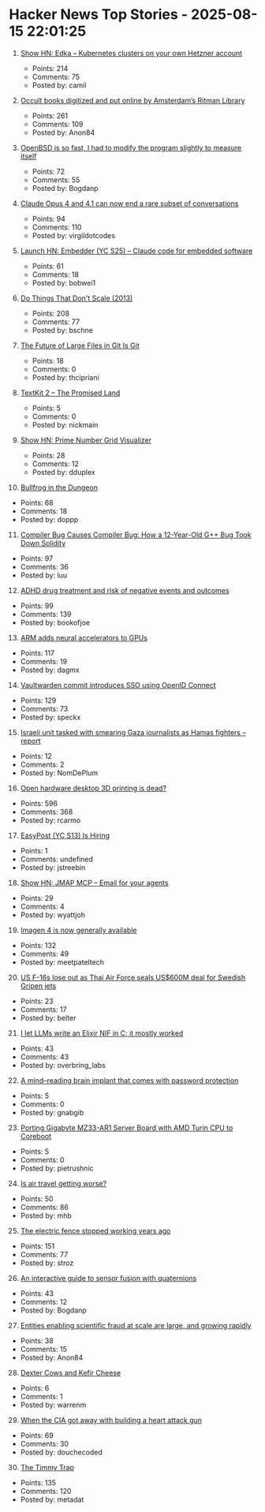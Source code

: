 # Hacker News Top Stories - 2025-08-15 22:01:25

1. [Show HN: Edka – Kubernetes clusters on your own Hetzner account](https://edka.io)
   - Points: 214
   - Comments: 75
   - Posted by: camil

2. [Occult books digitized and put online by Amsterdam’s Ritman Library](https://www.openculture.com/2025/08/2178-occult-books-now-digitized-put-online.html)
   - Points: 261
   - Comments: 109
   - Posted by: Anon84

3. [OpenBSD is so fast, I had to modify the program slightly to measure itself](https://flak.tedunangst.com/post/is-OpenBSD-10x-faster-than-Linux)
   - Points: 72
   - Comments: 55
   - Posted by: Bogdanp

4. [Claude Opus 4 and 4.1 can now end a rare subset of conversations](https://www.anthropic.com/research/end-subset-conversations)
   - Points: 94
   - Comments: 110
   - Posted by: virgildotcodes

5. [Launch HN: Embedder (YC S25) – Claude code for embedded software](undefined)
   - Points: 61
   - Comments: 18
   - Posted by: bobwei1

6. [Do Things That Don't Scale (2013)](https://paulgraham.com/ds.html)
   - Points: 208
   - Comments: 77
   - Posted by: bschne

7. [The Future of Large Files in Git Is Git](https://tylercipriani.com/blog/2025/08/15/git-lfs/)
   - Points: 18
   - Comments: 0
   - Posted by: thcipriani

8. [TextKit 2 – The Promised Land](https://blog.krzyzanowskim.com/2025/08/14/textkit-2-the-promised-land/)
   - Points: 5
   - Comments: 0
   - Posted by: nickmain

9. [Show HN: Prime Number Grid Visualizer](https://enda.sh/primegrid/)
   - Points: 28
   - Comments: 12
   - Posted by: dduplex

10. [Bullfrog in the Dungeon](https://www.filfre.net/2025/08/bullfrog-in-the-dungeon/)
   - Points: 68
   - Comments: 18
   - Posted by: doppp

11. [Compiler Bug Causes Compiler Bug: How a 12-Year-Old G++ Bug Took Down Solidity](https://osec.io/blog/2025-08-11-compiler-bug-causes-compiler-bug/)
   - Points: 97
   - Comments: 36
   - Posted by: luu

12. [ADHD drug treatment and risk of negative events and outcomes](https://www.bmj.com/content/390/bmj-2024-083658)
   - Points: 99
   - Comments: 139
   - Posted by: bookofjoe

13. [ARM adds neural accelerators to GPUs](https://newsroom.arm.com/news/arm-announces-arm-neural-technology)
   - Points: 117
   - Comments: 19
   - Posted by: dagmx

14. [Vaultwarden commit introduces SSO using OpenID Connect](https://github.com/dani-garcia/vaultwarden/pull/3899)
   - Points: 129
   - Comments: 73
   - Posted by: speckx

15. [Israeli unit tasked with smearing Gaza journalists as Hamas fighters – report](https://www.theguardian.com/world/2025/aug/15/israeli-military-unit-reportedly-tasked-with-linking-journalists-in-gaza-to-hamas)
   - Points: 12
   - Comments: 2
   - Posted by: NomDePlum

16. [Open hardware desktop 3D printing is dead?](https://www.josefprusa.com/articles/open-hardware-in-3d-printing-is-dead/)
   - Points: 596
   - Comments: 368
   - Posted by: rcarmo

17. [EasyPost (YC S13) Is Hiring](https://www.easypost.com/careers)
   - Points: 1
   - Comments: undefined
   - Posted by: jstreebin

18. [Show HN: JMAP MCP – Email for your agents](https://github.com/wyattjoh/jmap-mcp)
   - Points: 29
   - Comments: 4
   - Posted by: wyattjoh

19. [Imagen 4 is now generally available](https://developers.googleblog.com/en/announcing-imagen-4-fast-and-imagen-4-family-generally-available-in-the-gemini-api/)
   - Points: 132
   - Comments: 49
   - Posted by: meetpateltech

20. [US F-16s lose out as Thai Air Force seals US$600M deal for Swedish Gripen jets](https://www.scmp.com/news/asia/southeast-asia/article/3320828/us-f-16s-lose-out-thai-air-force-seals-us600-million-deal-swedish-gripen-jets)
   - Points: 23
   - Comments: 17
   - Posted by: belter

21. [I let LLMs write an Elixir NIF in C; it mostly worked](https://overbring.com/blog/2025-08-13-writing-an-elixir-nif-with-genai/)
   - Points: 43
   - Comments: 43
   - Posted by: overbring_labs

22. [A mind–reading brain implant that comes with password protection](https://www.nature.com/articles/d41586-025-02589-5)
   - Points: 5
   - Comments: 0
   - Posted by: gnabgib

23. [Porting Gigabyte MZ33-AR1 Server Board with AMD Turin CPU to Coreboot](https://blog.3mdeb.com/2025/2025-08-07-gigabyte_mz33_ar1_part1/)
   - Points: 5
   - Comments: 0
   - Posted by: pietrushnic

24. [Is air travel getting worse?](https://www.maximum-progress.com/p/is-air-travel-getting-worse)
   - Points: 50
   - Comments: 86
   - Posted by: mhb

25. [The electric fence stopped working years ago](https://soonly.com/electric-fences/)
   - Points: 151
   - Comments: 77
   - Posted by: stroz

26. [An interactive guide to sensor fusion with quaternions](https://quaternion.cafe/)
   - Points: 43
   - Comments: 12
   - Posted by: Bogdanp

27. [Entities enabling scientific fraud at scale are large, and growing rapidly](https://www.pnas.org/doi/10.1073/pnas.2420092122)
   - Points: 38
   - Comments: 15
   - Posted by: Anon84

28. [Dexter Cows and Kefir Cheese](https://smallfarmersjournal.com/dexter-cows-and-kefir-cheese/)
   - Points: 6
   - Comments: 1
   - Posted by: warrenm

29. [When the CIA got away with building a heart attack gun](https://wisewolfmedia.substack.com/p/the-investigation-that-should-have)
   - Points: 69
   - Comments: 30
   - Posted by: douchecoded

30. [The Timmy Trap](https://jenson.org/timmy/)
   - Points: 135
   - Comments: 120
   - Posted by: metadat

